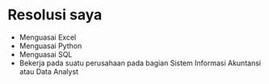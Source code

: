 # Resolusi saya

- Menguasai Excel
- Menguasai Python
- Menguasai SQL
- Bekerja pada suatu perusahaan pada bagian Sistem Informasi Akuntansi atau Data Analyst
